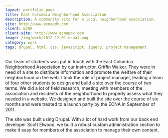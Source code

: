 ```yaml
---
layout: portfolio_page
title: East Columbia Neighborhood Association
description: A community site for a local neighborhood association.
site: http://www.ecnapdx.com
client: ECNA
client-site: http://www.ecnapdx.com
image: /img/work/2012-12-01-ecna1.png
category: work
tags: drupal, html, css, javascript, jquery, project management
---
```


Our team of students was put in touch with the East Columbia Neighborhood
Association by our instructor, Griffin Walker. They were in need of a site to
distribute information and promote the welfare of their neighborhood on the web.
I took the role of project manager, leading a team of four other students to
design and build a site over the course of two terms. We did a lot of field
research, meeting with members of the association and residents of the
neighborhood to properly assess what they needed in a website. We designed
and built the site over the course of six months and were treated to a launch
party by the ECNA in September of 2011.

The site was built using Drupal. With a lot of hard work from our back end
developer Scott Elwood, we built a robust custom administration section to make
it easy for members of the association to manage their own content.
